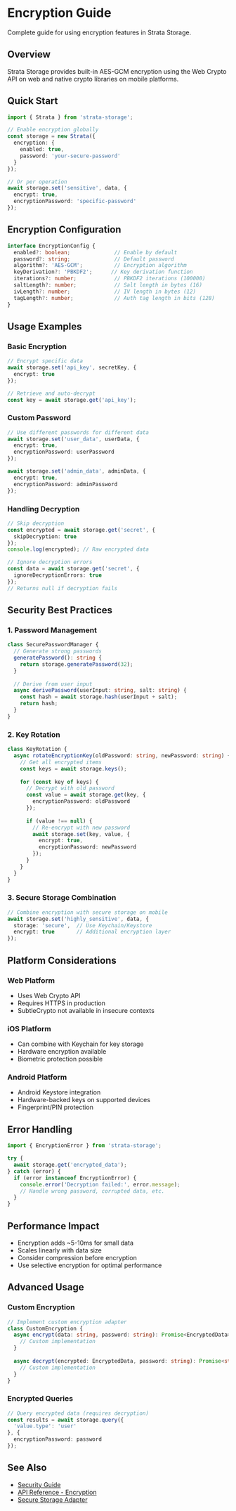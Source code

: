 # Encryption Guide

Complete guide for using encryption features in Strata Storage.

## Overview

Strata Storage provides built-in AES-GCM encryption using the Web Crypto API on web and native crypto libraries on mobile platforms.

## Quick Start

```typescript
import { Strata } from 'strata-storage';

// Enable encryption globally
const storage = new Strata({
  encryption: {
    enabled: true,
    password: 'your-secure-password'
  }
});

// Or per operation
await storage.set('sensitive', data, {
  encrypt: true,
  encryptionPassword: 'specific-password'
});
```

## Encryption Configuration

```typescript
interface EncryptionConfig {
  enabled?: boolean;              // Enable by default
  password?: string;              // Default password
  algorithm?: 'AES-GCM';          // Encryption algorithm
  keyDerivation?: 'PBKDF2';      // Key derivation function
  iterations?: number;            // PBKDF2 iterations (100000)
  saltLength?: number;            // Salt length in bytes (16)
  ivLength?: number;              // IV length in bytes (12)
  tagLength?: number;             // Auth tag length in bits (128)
}
```

## Usage Examples

### Basic Encryption

```typescript
// Encrypt specific data
await storage.set('api_key', secretKey, {
  encrypt: true
});

// Retrieve and auto-decrypt
const key = await storage.get('api_key');
```

### Custom Password

```typescript
// Use different passwords for different data
await storage.set('user_data', userData, {
  encrypt: true,
  encryptionPassword: userPassword
});

await storage.set('admin_data', adminData, {
  encrypt: true,
  encryptionPassword: adminPassword
});
```

### Handling Decryption

```typescript
// Skip decryption
const encrypted = await storage.get('secret', {
  skipDecryption: true
});
console.log(encrypted); // Raw encrypted data

// Ignore decryption errors
const data = await storage.get('secret', {
  ignoreDecryptionErrors: true
});
// Returns null if decryption fails
```

## Security Best Practices

### 1. Password Management

```typescript
class SecurePasswordManager {
  // Generate strong passwords
  generatePassword(): string {
    return storage.generatePassword(32);
  }
  
  // Derive from user input
  async derivePassword(userInput: string, salt: string) {
    const hash = await storage.hash(userInput + salt);
    return hash;
  }
}
```

### 2. Key Rotation

```typescript
class KeyRotation {
  async rotateEncryptionKey(oldPassword: string, newPassword: string) {
    // Get all encrypted items
    const keys = await storage.keys();
    
    for (const key of keys) {
      // Decrypt with old password
      const value = await storage.get(key, {
        encryptionPassword: oldPassword
      });
      
      if (value !== null) {
        // Re-encrypt with new password
        await storage.set(key, value, {
          encrypt: true,
          encryptionPassword: newPassword
        });
      }
    }
  }
}
```

### 3. Secure Storage Combination

```typescript
// Combine encryption with secure storage on mobile
await storage.set('highly_sensitive', data, {
  storage: 'secure',  // Use Keychain/Keystore
  encrypt: true       // Additional encryption layer
});
```

## Platform Considerations

### Web Platform

- Uses Web Crypto API
- Requires HTTPS in production
- SubtleCrypto not available in insecure contexts

### iOS Platform

- Can combine with Keychain for key storage
- Hardware encryption available
- Biometric protection possible

### Android Platform

- Android Keystore integration
- Hardware-backed keys on supported devices
- Fingerprint/PIN protection

## Error Handling

```typescript
import { EncryptionError } from 'strata-storage';

try {
  await storage.get('encrypted_data');
} catch (error) {
  if (error instanceof EncryptionError) {
    console.error('Decryption failed:', error.message);
    // Handle wrong password, corrupted data, etc.
  }
}
```

## Performance Impact

- Encryption adds ~5-10ms for small data
- Scales linearly with data size
- Consider compression before encryption
- Use selective encryption for optimal performance

## Advanced Usage

### Custom Encryption

```typescript
// Implement custom encryption adapter
class CustomEncryption {
  async encrypt(data: string, password: string): Promise<EncryptedData> {
    // Custom implementation
  }
  
  async decrypt(encrypted: EncryptedData, password: string): Promise<string> {
    // Custom implementation
  }
}
```

### Encrypted Queries

```typescript
// Query encrypted data (requires decryption)
const results = await storage.query({
  'value.type': 'user'
}, {
  encryptionPassword: password
});
```

## See Also

- [Security Guide](../security.md)
- [API Reference - Encryption](../../api/features/encryption.md)
- [Secure Storage Adapter](../../api/adapters/capacitor/secure.md)